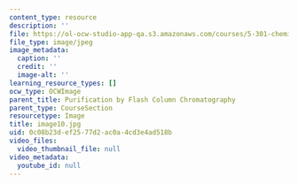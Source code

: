 ```yaml
---
content_type: resource
description: ''
file: https://ol-ocw-studio-app-qa.s3.amazonaws.com/courses/5-301-chemistry-laboratory-techniques-january-iap-2012/0c08b23def2577d2ac0a4cd3e4ad518b_image10.jpg
file_type: image/jpeg
image_metadata:
  caption: ''
  credit: ''
  image-alt: ''
learning_resource_types: []
ocw_type: OCWImage
parent_title: Purification by Flash Column Chromatography
parent_type: CourseSection
resourcetype: Image
title: image10.jpg
uid: 0c08b23d-ef25-77d2-ac0a-4cd3e4ad518b
video_files:
  video_thumbnail_file: null
video_metadata:
  youtube_id: null
---
```

